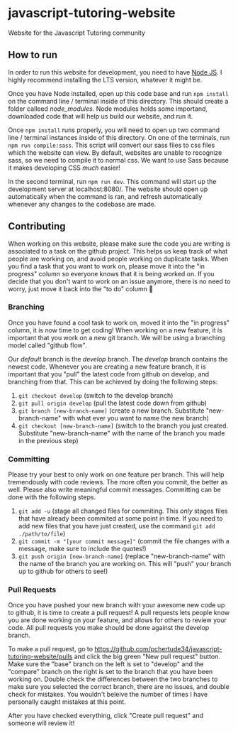 # javascript-tutoring-website

Website for the Javascript Tutoring community

## How to run

In order to run this website for development, you need to have [Node JS](https://nodejs.org/en/). I highly recommend installing the LTS version, whatever it might be.

Once you have Node installed, open up this code base and run `npm install` on the command line / terminal inside of this directory. This should create a folder calleed _node_modules_. Node modules holds some importand, downloaded code that will help us build our website, and run it.

Once `npm install` runs properly, you will need to open up two command line / terminal instances inside of this directory. On one of the terminals, run `npm run compile:sass`. This script will convert our sass files to css files which the website can view. By default, websites are unable to recognize sass, so we need to compile it to normal css. We want to use Sass because it makes developing CSS _much_ easier!

In the second terminal, run `npm run dev`. This command will start up the development server at localhost:8080/. The website should open up automatically when the command is ran, and refresh automatically whenever any changes to the codebase are made.

## Contributing

When working on this website, please make sure the code you are writing is associated to a task on the github project. This helps us keep track of what people are working on, and avoid people working on duplicate tasks. When you find a task that you want to work on, please move it into the "in progress" column so everyone knows that it is being worked on. If you decide that you don't want to work on an issue anymore, there is no need to worry, just move it back into the "to do" column 🙂

### Branching

Once you have found a cool task to work on, moved it into the "in progress" column, it is now time to get coding! When working on a new feature, it is important that you work on a new git branch. We will be using a branching model called "github flow".

Our _default_ branch is the _develop_ branch. The _develop_ branch contains the newest code. Whenever you are creating a new feature branch, it is important that you "pull" the latest code from github on develop, and branching from that. This can be achieved by doing the following steps:

1. `git checkout develop` (switch to the develop branch)
2. `git pull origin develop` (pull the latest code down from github)
3. `git branch [new-branch-name]` (create a new branch. Substitute "new-branch-name" with what ever you want to name the new branch)
4. `git checkout [new-branch-name]` (switch to the branch you just created. Substitute "new-branch-name" with the name of the branch you made in the previous step)

### Committing

Please try your best to only work on one feature per branch. This will help tremendously with code reviews. The more often you commit, the better as well. Please also write meaningful commit messages. Committing can be done with the following steps.

1. `git add -u` (stage all changed files for commiting. This _only_ stages files that have already been commited at some point in time. If you need to add new files that you have just created, use the command `git add ./path/to/file`)
2. `git commit -m "[your commit message]"` (commit the file changes with a message, make sure to include the quotes!)
3. `git push origin [new-branch-name]` (replace "new-branch-name" with the name of the branch you are working on. This will "push" your branch up to github for others to see!)

### Pull Requests

Once you have pushed your new branch with your awesome new code up to github, it is time to create a pull request! A pull requests lets people know you are done working on your feature, and allows for others to review your code. All pull requests you make should be done against the develop branch.

To make a pull request, go to https://github.com/pchertude34/javascript-tutoring-website/pulls and click the big green "New pull request" button. Make sure the "base" branch on the left is set to "develop" and the "compare" branch on the right is set to the branch that you have been working on. Double check the differences between the two branches to make sure you selected the correct branch, there are no issues, and double check for mistakes. You wouldn't beleive the number of times I have personally caught mistakes at this point.

After you have checked everything, click "Create pull request" and someone will review it!
